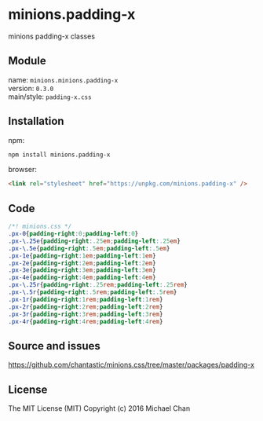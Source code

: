 # minions.padding-x
minions padding-x classes

## Module
name: `minions.minions.padding-x`  
version: `0.3.0`  
main/style: `padding-x.css`  

## Installation
npm:
```bash
npm install minions.padding-x
```

browser:
```html
<link rel="stylesheet" href="https://unpkg.com/minions.padding-x" />
```

## Code
```css
/*! minions.css */
.px-0{padding-right:0;padding-left:0}
.px-\.25e{padding-right:.25em;padding-left:.25em}
.px-\.5e{padding-right:.5em;padding-left:.5em}
.px-1e{padding-right:1em;padding-left:1em}
.px-2e{padding-right:2em;padding-left:2em}
.px-3e{padding-right:3em;padding-left:3em}
.px-4e{padding-right:4em;padding-left:4em}
.px-\.25r{padding-right:.25rem;padding-left:.25rem}
.px-\.5r{padding-right:.5rem;padding-left:.5rem}
.px-1r{padding-right:1rem;padding-left:1rem}
.px-2r{padding-right:2rem;padding-left:2rem}
.px-3r{padding-right:3rem;padding-left:3rem}
.px-4r{padding-right:4rem;padding-left:4rem}

```

## Source and issues

https://github.com/chantastic/minions.css/tree/master/packages/padding-x

## License

The MIT License (MIT)
Copyright (c) 2016 Michael Chan
